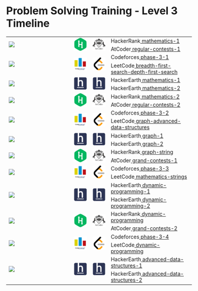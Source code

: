 # Problem Solving Training - Level 3 Timeline

<table>
    <tbody>
        <tr>
<td align="left" width="35%" rowspan=2><img src="https://github.com/cs-MohamedAyman/cs-MohamedAyman/blob/main/timeline/week-01-02.jpg"></img></td>
<td width="10%" rowspan=2><img src="/logos/hackerrank.jpg"></img></td>
<td width="10%" rowspan=2><img src="/logos/atcoder.jpg"></img></td>
<td align="left">HackerRank<a href="/level-3/hackerrank/mathematics-1"> mathematics-1</a></td>
        </tr>
        <tr>
<td align="left">AtCoder<a href="/level-3/atcoder/regular-contests-1"> regular-contests-1</a></td>
        </tr>
        <tr>
<td align="left" width="35%" rowspan=2><img src="https://github.com/cs-MohamedAyman/cs-MohamedAyman/blob/main/timeline/week-03-04.jpg"></img></td>
<td width="10%" rowspan=2><img src="/logos/codeforces.jpg"></img></td>
<td width="10%" rowspan=2><img src="/logos/leetcode.jpg"></img></td>
<td align="left">Codeforces<a href="/level-3/codeforces/phase-3-1"> phase-3-1</a></td>
        </tr>
        <tr>
<td align="left">LeetCode<a href="/level-3/leetcode/breadth-first-search-depth-first-search"> breadth-first-search-depth-first-search</a></td>
        </tr>
        <tr>
<td align="left" width="35%" rowspan=2><img src="https://github.com/cs-MohamedAyman/cs-MohamedAyman/blob/main/timeline/week-05-06.jpg"></img></td>
<td width="10%" rowspan=2><img src="/logos/hackerearth.jpg"></img></td>
<td width="10%" rowspan=2><img src="/logos/hackerearth.jpg"></img></td>
<td align="left">HackerEarth<a href="/level-3/hackerearth/mathematics-strings-1"> mathematics-1</a></td>
        </tr>
        <tr>
<td align="left">HackerEarth<a href="/level-3/hackerearth/mathematics-strings-2"> mathematics-2</a></td>
        </tr>
        <tr>
<td align="left" width="35%" rowspan=2><img src="https://github.com/cs-MohamedAyman/cs-MohamedAyman/blob/main/timeline/week-07-08.jpg"></img></td>
<td width="10%" rowspan=2><img src="/logos/hackerrank.jpg"></img></td>
<td width="10%" rowspan=2><img src="/logos/atcoder.jpg"></img></td>
<td align="left">HackerRank<a href="/level-3/hackerrank/mathematics-2"> mathematics-2</a></td>
        </tr>
        <tr>
<td align="left">AtCoder<a href="/level-3/atcoder/regular-contests-2"> regular-contests-2</a></td>
        </tr>
        <tr>
<td align="left" width="35%" rowspan=2><img src="https://github.com/cs-MohamedAyman/cs-MohamedAyman/blob/main/timeline/week-09-10.jpg"></img></td>
<td width="10%" rowspan=2><img src="/logos/codeforces.jpg"></img></td>
<td width="10%" rowspan=2><img src="/logos/leetcode.jpg"></img></td>
<td align="left">Codeforces<a href="/level-3/codeforces/phase-3-2"> phase-3-2</a></td>
        </tr>
        <tr>
<td align="left">LeetCode<a href="/level-3/leetcode/graph-advanced-data-structures"> graph-advanced-data-structures</a></td>
        </tr>
        <tr>
<td align="left" width="35%" rowspan=2><img src="https://github.com/cs-MohamedAyman/cs-MohamedAyman/blob/main/timeline/week-11-12.jpg"></img></td>
<td width="10%" rowspan=2><img src="/logos/hackerearth.jpg"></img></td>
<td width="10%" rowspan=2><img src="/logos/hackerearth.jpg"></img></td>
<td align="left">HackerEarth<a href="/level-3/hackerearth/graph-1"> graph-1</a></td>
        </tr>
        <tr>
<td align="left">HackerEarth<a href="/level-3/hackerearth/graph-2"> graph-2</a></td>
        </tr>
        <tr>
<td align="left" width="35%" rowspan=2><img src="https://github.com/cs-MohamedAyman/cs-MohamedAyman/blob/main/timeline/week-13-14.jpg"></img></td>
<td width="10%" rowspan=2><img src="/logos/hackerrank.jpg"></img></td>
<td width="10%" rowspan=2><img src="/logos/atcoder.jpg"></img></td>
<td align="left">HackerRank<a href="/level-3/hackerrank/graph-string"> graph-string</a></td>
        </tr>
        <tr>
<td align="left">AtCoder<a href="/level-3/atcoder/grand-contests-1"> grand-contests-1</a></td>
        </tr>
        <tr>
<td align="left" width="35%" rowspan=2><img src="https://github.com/cs-MohamedAyman/cs-MohamedAyman/blob/main/timeline/week-15-16.jpg"></img></td>
<td width="10%" rowspan=2><img src="/logos/codeforces.jpg"></img></td>
<td width="10%" rowspan=2><img src="/logos/leetcode.jpg"></img></td>
<td align="left">Codeforces<a href="/level-3/codeforces/phase-3-3"> phase-3-3</a></td>
        </tr>
        <tr>
<td align="left">LeetCode<a href="/level-3/leetcode/mathematics-strings"> mathematics-strings</a></td>
        </tr>
        <tr>
<td align="left" width="35%" rowspan=2><img src="https://github.com/cs-MohamedAyman/cs-MohamedAyman/blob/main/timeline/week-17-18.jpg"></img></td>
<td width="10%" rowspan=2><img src="/logos/hackerearth.jpg"></img></td>
<td width="10%" rowspan=2><img src="/logos/hackerearth.jpg"></img></td>
<td align="left">HackerEarth<a href="/level-3/hackerearth/dynamic-programming-1"> dynamic-programming-1</a></td>
        </tr>
        <tr>
<td align="left">HackerEarth<a href="/level-3/hackerearth/dynamic-programming-2"> dynamic-programming-2</a></td>
        </tr>
        <tr>
<td align="left" width="35%" rowspan=2><img src="https://github.com/cs-MohamedAyman/cs-MohamedAyman/blob/main/timeline/week-19-20.jpg"></img></td>
<td width="10%" rowspan=2><img src="/logos/hackerrank.jpg"></img></td>
<td width="10%" rowspan=2><img src="/logos/atcoder.jpg"></img></td>
<td align="left">HackerRank<a href="/level-3/hackerrank/dynamic-programming"> dynamic-programming</a></td>
        </tr>
        <tr>
<td align="left">AtCoder<a href="/level-3/atcoder/grand-contests-2"> grand-contests-2</a></td>
        </tr>
        <tr>
<td align="left" width="35%" rowspan=2><img src="https://github.com/cs-MohamedAyman/cs-MohamedAyman/blob/main/timeline/week-21-22.jpg"></img></td>
<td width="10%" rowspan=2><img src="/logos/codeforces.jpg"></img></td>
<td width="10%" rowspan=2><img src="/logos/leetcode.jpg"></img></td>
<td align="left">Codeforces<a href="/level-3/codeforces/phase-3-4"> phase-3-4</a></td>
        </tr>
        <tr>
<td align="left">LeetCode<a href="/level-3/leetcode/dynamic-programming"> dynamic-programming</a></td>
        </tr>
        <tr>
<td align="left" width="35%" rowspan=2><img src="https://github.com/cs-MohamedAyman/cs-MohamedAyman/blob/main/timeline/week-23-24.jpg"></img></td>
<td width="10%" rowspan=2><img src="/logos/hackerearth.jpg"></img></td>
<td width="10%" rowspan=2><img src="/logos/hackerearth.jpg"></img></td>
<td align="left">HackerEarth<a href="/level-3/hackerearth/advanced-data-structures-1"> advanced-data-structures-1</a></td>
        </tr>
        <tr>
<td align="left">HackerEarth<a href="/level-3/hackerearth/advanced-data-structures-2"> advanced-data-structures-2</a></td>
        </tr>
    </tbody>
</table>
